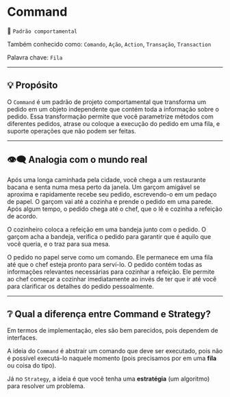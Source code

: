 # Command
📍 `Padrão comportamental`

Também conhecido como: `Comando`, `Ação`, `Action`, `Transação`, `Transaction`

Palavra chave: `Fila`

---
## 💡 Propósito
O `Command` é um padrão de projeto comportamental que transforma um pedido em um objeto independente que contém toda a informação sobre o pedido. 
Essa transformação permite que você parametrize métodos com diferentes pedidos, atrase ou coloque a execução do pedido em uma fila, e suporte operações que não podem ser feitas.

---
## 👁‍🗨 Analogia com o mundo real
Após uma longa caminhada pela cidade, você chega a um restaurante bacana e senta numa mesa perto da janela. 
Um garçom amigável se aproxima e rapidamente recebe seu pedido, escrevendo-o em um pedaço de papel. 
O garçom vai até a cozinha e prende o pedido em uma parede. 
Após algum tempo, o pedido chega até o chef, que o lê e cozinha a refeição de acordo. 

O cozinheiro coloca a refeição em uma bandeja junto com o pedido. O garçom acha a bandeja, verifica o pedido para garantir que é aquilo que você queria, e o traz para sua mesa.

O pedido no papel serve como um comando. 
Ele permanece em uma fila até que o chef esteja pronto para serví-lo. 
O pedido contém todas as informações relevantes necessárias para cozinhar a refeição. 
Ele permite ao chef começar a cozinhar imediatamente ao invés de ter que ir até você para clarificar os detalhes do pedido pessoalmente.

---
## ❔ Qual a diferença entre Command e Strategy?
Em termos de implementação, eles são bem parecidos, pois dependem de interfaces.

A ideia do `Command` é abstrair um comando que deve ser executado, pois não é possível executá-lo naquele momento (pois precisamos por em uma **fila** ou coisa do tipo).

Já no `Strategy`, a ideia é que você tenha uma **estratégia** (um algoritmo) para resolver um problema.